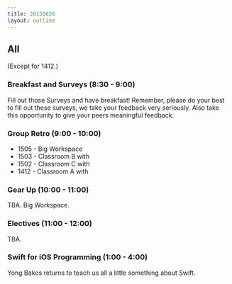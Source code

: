 ```yaml
---
title: 20150626
layout: outline
---
```


## All 

(Except for 1412.)

### Breakfast and Surveys (8:30 - 9:00)

Fill out those Surveys and have breakfast! Remember, 
please do your best to fill out these surveys, we take your feedback
very seriously. Also take this opportunity to give your peers meaningful feedback.

### Group Retro (9:00 - 10:00)

* 1505 - Big Workspace 
* 1503 - Classroom B with 
* 1502 - Classroom C with 
* 1412 - Classroom A with 

### Gear Up (10:00 - 11:00)

TBA. Big Workspace.

### Electives (11:00 - 12:00) 

TBA.

### Swift for iOS Programming (1:00 - 4:00)

Yong Bakos returns to teach us all a little something about Swift.